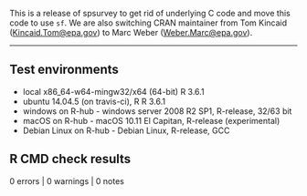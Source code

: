 This is a release of spsurvey to get rid of underlying C code and move this code to use `sf`.  We are also switching CRAN maintainer from Tom Kincaid (Kincaid.Tom@epa.gov) to Marc Weber (Weber.Marc@epa.gov).

-------

## Test environments
* local x86_64-w64-mingw32/x64 (64-bit) R 3.6.1
* ubuntu 14.04.5 (on travis-ci), R R 3.6.1
* windows on R-hub - windows server 2008 R2 SP1, R-release, 32/63 bit
* macOS on R-hub - macOS 10.11 El Capitan, R-release (experimental)
* Debian Linux on R-hub - Debian Linux, R-release, GCC

## R CMD check results

0 errors | 0 warnings | 0 notes

